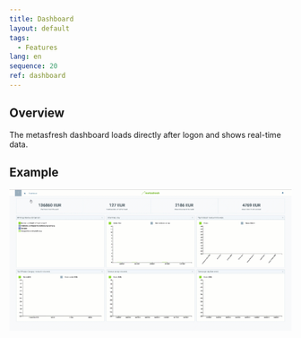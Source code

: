 ```yaml
---
title: Dashboard
layout: default
tags:
  - Features
lang: en
sequence: 20
ref: dashboard
---
```


## Overview

The metasfresh dashboard loads directly after logon and shows real-time data.

## Example

![](../DE/assets/dynamicdashboard.gif)
